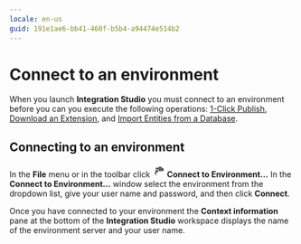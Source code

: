 ```yaml
---
locale: en-us
guid: 191e1ae6-bb41-460f-b5b4-a94474e514b2
---
```


# Connect to an environment

When you launch **Integration Studio** you must connect to an environment before you can you execute the following operations: [1-Click Publish](<extension-1-cp.md>), [Download an Extension](<../managing-extensions/extension-download.md>), and [Import Entities from a Database](<../managing-extensions/entity-import-from-database.md>).

## Connecting to an environment

In the **File** menu or in the toolbar click ![](images/connect-server.gif) **Connect to Environment...** In the **Connect to Environment...** window select the environment from the dropdown list, give your user name and password, and then click **Connect**.

Once you have connected to your environment the **Context information** pane at the bottom of the **Integration Studio** workspace displays the name of the environment server and your user name. 

